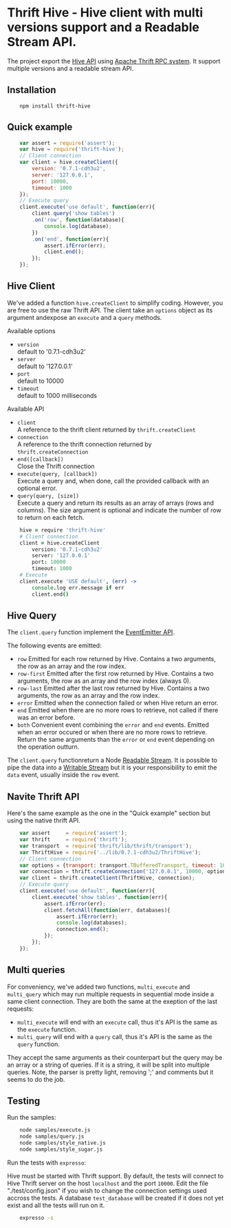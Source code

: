 # Thrift Hive - Hive client with multi versions support and a Readable Stream API.

The project export the [Hive API][1] using [Apache Thrift RPC system][2]. It 
support multiple versions and a readable stream API.

## Installation

```
    npm install thrift-hive
```

## Quick example

```javascript
    var assert = require('assert');
    var hive = require('thrift-hive');
    // Client connection
    var client = hive.createClient({
        version: '0.7.1-cdh3u2',
        server: '127.0.0.1',
        port: 10000,
        timeout: 1000
    });
    // Execute query
    client.execute('use default', function(err){
        client.query('show tables')
        .on('row', function(database){
            console.log(database);
        })
        .on('end', function(err){
            assert.ifError(err);
            client.end();
        });
    });
```

## Hive Client

We've added a function `hive.createClient` to simplify coding. However, you 
are free to use the raw Thrift API. The client take an `options` object as its 
argument andexpose an `execute` and a `query` methods.

Available options
-   `version`   
    default to '0.7.1-cdh3u2'
-   `server`   
    default to '127.0.0.1'
-   `port`   
    default to 10000
-   `timeout`   
    default to 1000 milliseconds

Available API

-   `client`   
    A reference to the thrift client returned by `thrift.createClient`
-   `connection`   
    A reference to the thrift connection returned by `thrift.createConnection`
-   `end([callback])`   
    Close the Thrift connection
-   `execute(query, [callback])`   
    Execute a query and, when done, call the provided callback with an optional 
    error.
-   `query(query, [size])`   
    Execute a query and return its results as an array of arrays (rows and 
    columns). The size argument is optional and indicate the number of row to 
    return on each fetch.

```coffeescript
    hive = require 'thrift-hive'
    # Client connection
    client = hive.createClient
        version: '0.7.1-cdh3u2'
        server: '127.0.0.1'
        port: 10000
        timeout: 1000
    # Execute
    client.execute 'USE default', (err) ->
        console.log err.message if err
        client.end()
```

## Hive Query

The `client.query` function implement the [EventEmitter API][3].

The following events are emitted:

-   `row`
    Emitted for each row returned by Hive. Contains a two arguments, the row
    as an array and the row index.
-   `row-first`
    Emitted after the first row returned by Hive. Contains a two arguments, 
    the row as an array and the row index (always 0).
-   `row-last`
    Emitted after the last row returned by Hive. Contains a two arguments, 
    the row as an array and the row index.
-   `error`
    Emitted when the connection failed or when Hive return an error.
-   `end`
    Emitted when there are no more rows to retrieve, not called if there was
    an error before.
-   `both`
    Convenient event combining the `error` and `end` events. Emitted when an
    error occured or when there are no more rows to retrieve. Return the same 
    arguments than the `error` or `end` event depending on the operation 
    outturn.

The `client.query` functionreturn a Node [Readable Stream][4]. It is possible to 
pipe the data into a [Writable Stream][5] but it is your responsibility to emit
the `data` event, usually inside the `row` event.

## Navite Thrift API

Here's the same example as the one in the "Quick example" section but using the 
native thrift API.

```javascript
    var assert     = require('assert');
    var thrift     = require('thrift');
    var transport  = require('thrift/lib/thrift/transport');
	var ThriftHive = require('../lib/0.7.1-cdh3u2/ThriftHive');
	// Client connection
	var options = {transport: transport.TBufferedTransport, timeout: 1000};
	var connection = thrift.createConnection('127.0.0.1', 10000, options);
	var client = thrift.createClient(ThriftHive, connection);
    // Execute query
    client.execute('use default', function(err){
        client.execute('show tables', function(err){
            assert.ifError(err);
            client.fetchAll(function(err, databases){
                assert.ifError(err);
                console.log(databases);
                connection.end();
            });
        });
    });
```

## Multi queries

For conveniency, we've added two functions, `multi_execute` and `multi_query` which
may run multiple requests in sequential mode inside a same client connection. They 
are both the same at the exeption of the last requests:

-   `multi_execute` will end with an `execute` call, thus it's API is the same 
    as the `execute` function.
-   `multi_query` will end with a `query` call, thus it's API is the same 
    as the `query` function.

They accept the same arguments as their counterpart but the query may be an 
array or a string of queries. If it is a string, it will be split into multiple 
queries. Note, the parser is pretty light, removing ';' and comments but it 
seems to do the job.

## Testing

Run the samples:

```bash
    node samples/execute.js
    node samples/query.js
    node samples/style_native.js
    node samples/style_sugar.js
```

Run the tests with `expresso`:

Hive must be started with Thrift support. By default, the tests will connect to
Hive Thrift server on the host `localhost` and the port `10000`. Edit the file
"./test/config.json" if you wish to change the connection settings used accross
the tests. A database `test_database` will be created if it does not yet exist
and all the tests will run on it.

```bash
    expresso -s
```

[1]: http://hive.apache.org  "Apache Hive"
[2]: http://thrift.apache.org  "Apache Thrift"
[3]: http://nodejs.org/docs/v0.6.2/api/events.html#events.EventEmitter  "EventEmitter API"
[4]: http://nodejs.org/docs/v0.6.2/api/streams.html#readable_Stream  "Readable Stream API"
[5]: http://nodejs.org/docs/v0.6.2/api/streams.html#writable_Stream  "Writable Stream API"
